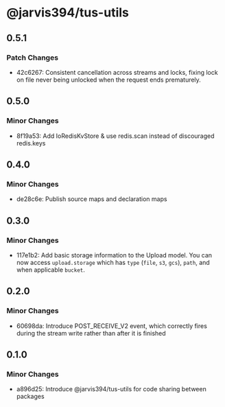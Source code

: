 # @jarvis394/tus-utils

## 0.5.1

### Patch Changes

- 42c6267: Consistent cancellation across streams and locks, fixing lock on file never being unlocked when the request ends prematurely.

## 0.5.0

### Minor Changes

- 8f19a53: Add IoRedisKvStore & use redis.scan instead of discouraged redis.keys

## 0.4.0

### Minor Changes

- de28c6e: Publish source maps and declaration maps

## 0.3.0

### Minor Changes

- 117e1b2: Add basic storage information to the Upload model. You can now access
  `upload.storage` which has `type` (`file`, `s3`, `gcs`), `path`, and when applicable
  `bucket`.

## 0.2.0

### Minor Changes

- 60698da: Introduce POST_RECEIVE_V2 event, which correctly fires during the stream write
  rather than after it is finished

## 0.1.0

### Minor Changes

- a896d25: Introduce @jarvis394/tus-utils for code sharing between packages
